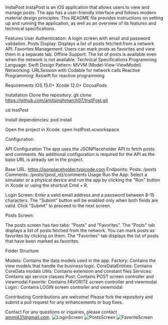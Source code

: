 InstaPost
InstaPost is an iOS application that allows users to view and manage posts. The app has a user-friendly interface and follows modern material design principles. This README file provides instructions on setting up and running the application, as well as an overview of its features and technical specifications.

Features
User Authentication: A login screen with email and password validation.
Posts Display: Displays a list of posts fetched from a network API.
Favorites Management: Users can mark posts as favorites and view them in a separate tab.
Offline Support: The list of posts is available even when the network is not available.
Technical Specifications
Programming Language: Swift
Design Pattern: MVVM (Model-View-ViewModel)
Networking: URLSession with Codable for network calls
Reactive Programming: Rxswift for reactive programming

Requirements
iOS 13.0+
Xcode 12.0+
CocoaPods

Installation
Clone the repository:
git clone https://github.com/amitsinghmarch07/InstPost.git

cd InstPost

Install dependencies:
pod install

Open the project in Xcode:
open InstPost.xcworkspace

Configuration

API Configuration
The app uses the JSONPlaceholder API to fetch posts and comments. No additional configuration is required for the API as the base URL is already set in the project.

Base URL: https://jsonplaceholder.typicode.com
Endpoints:
Posts: /posts
Comments: /posts/{post_id}/comments
Usage
Run the App: Select a simulator or a physical device and run the app by clicking the "Run" button in Xcode or using the shortcut Cmd + R.

Login Screen: Enter a valid email address and a password between 8-15 characters. The "Submit" button will be enabled only when both fields are valid. Click "Submit" to proceed to the next screen.

Posts Screen:

The posts screen has two tabs: "Posts" and "Favorites".
The "Posts" tab displays a list of posts fetched from the network. You can mark posts as favorites by clicking on them.
The "Favorites" tab displays the list of posts that have been marked as favorites.

Folder Structure

Models: Contains the data models used in the app.
Factory: Contains the view models that handle the business logic.
CoreDataEntities: Contains CoreData modals
Utils: Contains extension and constant files
Services: Contains api service classes
Post: Contains POST screen controller and viewmodal
Favorite: Contains FAVORITE screen controller and viewmodal
Login:: Contains LOGIN screen controller and viewmodal

Contributing
Contributions are welcome! Please fork the repository and submit a pull request for any enhancements or bug fixes.

Contact
For any questions or inquiries, please contact ammi431@gmail.com.
![LoginScreen](https://github.com/amitsinghmarch07/InstPost/assets/35914384/2ef73d99-8820-4d35-aa89-cb1f22abecc3)
![PostsScreen](https://github.com/amitsinghmarch07/InstPost/assets/35914384/30aa7cb3-6d02-4a4e-b5a5-15c78476b7b7)
![FavoriteScreen](https://github.com/amitsinghmarch07/InstPost/assets/35914384/b4353ae7-051b-4b0b-a25a-74b4ae5f5975)

